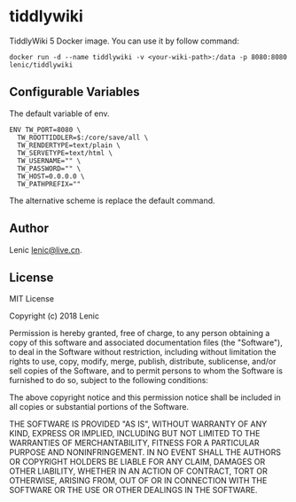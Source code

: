 # tiddlywiki

TiddlyWiki 5 Docker image. You can use it by follow command:

```
docker run -d --name tiddlywiki -v <your-wiki-path>:/data -p 8080:8080 lenic/tiddlywiki
```

## Configurable Variables

The default variable of env.

```
ENV TW_PORT=8080 \
  TW_ROOTTIDDLER=$:/core/save/all \
  TW_RENDERTYPE=text/plain \
  TW_SERVETYPE=text/html \
  TW_USERNAME="" \
  TW_PASSWORD="" \
  TW_HOST=0.0.0.0 \
  TW_PATHPREFIX=""
```

The alternative scheme is replace the default command.

## Author

Lenic <lenic@live.cn>.

## License

MIT License

Copyright (c) 2018 Lenic

Permission is hereby granted, free of charge, to any person obtaining a copy
of this software and associated documentation files (the "Software"), to deal
in the Software without restriction, including without limitation the rights
to use, copy, modify, merge, publish, distribute, sublicense, and/or sell
copies of the Software, and to permit persons to whom the Software is
furnished to do so, subject to the following conditions:

The above copyright notice and this permission notice shall be included in all
copies or substantial portions of the Software.

THE SOFTWARE IS PROVIDED "AS IS", WITHOUT WARRANTY OF ANY KIND, EXPRESS OR
IMPLIED, INCLUDING BUT NOT LIMITED TO THE WARRANTIES OF MERCHANTABILITY,
FITNESS FOR A PARTICULAR PURPOSE AND NONINFRINGEMENT. IN NO EVENT SHALL THE
AUTHORS OR COPYRIGHT HOLDERS BE LIABLE FOR ANY CLAIM, DAMAGES OR OTHER
LIABILITY, WHETHER IN AN ACTION OF CONTRACT, TORT OR OTHERWISE, ARISING FROM,
OUT OF OR IN CONNECTION WITH THE SOFTWARE OR THE USE OR OTHER DEALINGS IN THE
SOFTWARE.
